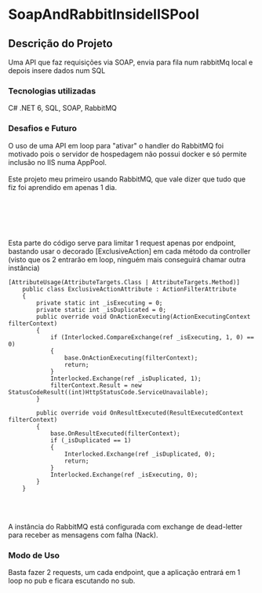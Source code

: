 # SoapAndRabbitInsideIISPool
## Descrição do Projeto
Uma API que faz requisições via SOAP, envia para fila num rabbitMq local e depois insere dados num SQL
### Tecnologias utilizadas
C# .NET 6, SQL, SOAP, RabbitMQ
### Desafios e Futuro
O uso de uma API em loop para "ativar" o handler do RabbitMQ foi motivado pois o servidor de hospedagem não possui docker e só permite inclusão no IIS numa AppPool.
<br><br>Este projeto meu primeiro usando RabbitMQ, que vale dizer que tudo que fiz foi aprendido em apenas 1 dia.

<br><br><br><br>

Esta parte do código serve para limitar 1 request apenas por endpoint, bastando usar o decorado [ExclusiveAction] em cada método da controller (visto que os 2 entrarão em loop, ninguém mais conseguirá chamar outra instância)
```
[AttributeUsage(AttributeTargets.Class | AttributeTargets.Method)]
    public class ExclusiveActionAttribute : ActionFilterAttribute
    {
        private static int _isExecuting = 0;
        private static int _isDuplicated = 0;
        public override void OnActionExecuting(ActionExecutingContext filterContext)
        {
            if (Interlocked.CompareExchange(ref _isExecuting, 1, 0) == 0)
            {
                base.OnActionExecuting(filterContext);
                return;
            }
            Interlocked.Exchange(ref _isDuplicated, 1);
            filterContext.Result = new StatusCodeResult((int)HttpStatusCode.ServiceUnavailable);
        }

        public override void OnResultExecuted(ResultExecutedContext filterContext)
        {
            base.OnResultExecuted(filterContext);
            if (_isDuplicated == 1)
            {
                Interlocked.Exchange(ref _isDuplicated, 0);
                return;
            }
            Interlocked.Exchange(ref _isExecuting, 0);
        }
    }
```

<br><br>

A instância do RabbitMQ está configurada com exchange de dead-letter para receber as mensagens com falha (Nack).



### Modo de Uso
Basta fazer 2 requests, um cada endpoint, que a aplicação entrará em 1 loop no pub e ficara escutando no sub.
